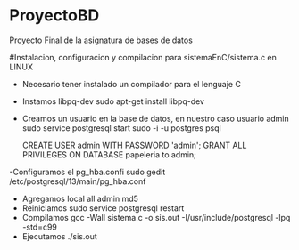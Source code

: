 # ProyectoBD
Proyecto Final de la asignatura de bases de datos

#Instalacion, configuracion y compilacion para sistemaEnC/sistema.c en LINUX
- Necesario tener instalado un compilador para el lenguaje C
- Instamos libpq-dev
	sudo apt-get install libpq-dev
- Creamos un usuario en la base de datos, en nuestro caso usuario admin
	sudo service postgresql start
	sudo -i -u postgres psql
	
	CREATE USER admin WITH PASSWORD 'admin';
	GRANT ALL PRIVILEGES ON DATABASE papeleria to admin;
	
-Configuramos el pg_hba.confi
	sudo gedit /etc/postgresql/13/main/pg_hba.conf
- Agregamos
	local   all             admin	                                md5
- Reiniciamos 
	sudo service postgresql restart
- Compilamos
	gcc -Wall sistema.c -o sis.out -I/usr/include/postgresql -lpq -std=c99
- Ejecutamos
	./sis.out
	


